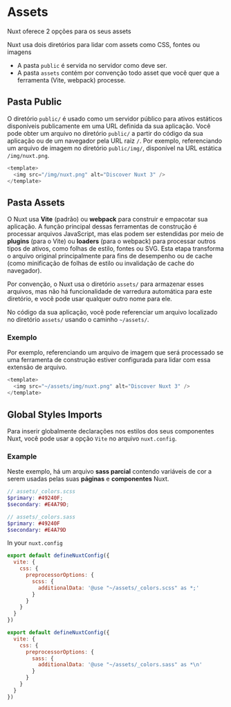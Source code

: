 # Assets

Nuxt oferece 2 opções para os seus assets

Nuxt usa dois diretórios para lidar com assets como CSS, fontes ou imagens

* A pasta `public` é servida no servidor como deve ser.
* A pasta `assets` contém por convenção todo asset que você quer que a ferramenta (Vite, webpack) processe.

## Pasta Public

O diretório `public/` é usado como um servidor público para ativos estáticos disponíveis publicamente em uma URL definida da sua aplicação. Você pode obter um arquivo no diretório `public/` a partir do código da sua aplicação ou de um navegador pela URL raiz `/`. Por exemplo, referenciando um arquivo de imagem no diretório `public/img/`, disponível na URL estática `/img/nuxt.png`.

```js
<template>
  <img src="/img/nuxt.png" alt="Discover Nuxt 3" />
</template>
```

## Pasta Assets

O Nuxt usa **Vite** (padrão) ou **webpack** para construir e empacotar sua aplicação. A função principal dessas ferramentas de construção é processar arquivos JavaScript, mas elas podem ser estendidas por meio de **plugins** (para o Vite) ou **loaders** (para o webpack) para processar outros tipos de ativos, como folhas de estilo, fontes ou SVG. Esta etapa transforma o arquivo original principalmente para fins de desempenho ou de cache (como minificação de folhas de estilo ou invalidação de cache do navegador).

Por convenção, o Nuxt usa o diretório `assets/` para armazenar esses arquivos, mas não há funcionalidade de varredura automática para este diretório, e você pode usar qualquer outro nome para ele.

No código da sua aplicação, você pode referenciar um arquivo localizado no diretório `assets/` usando o caminho `~/assets/`.

### Exemplo

Por exemplo, referenciando um arquivo de imagem que será processado se uma ferramenta de construção estiver configurada para lidar com essa extensão de arquivo.

```js
<template>
  <img src="~/assets/img/nuxt.png" alt="Discover Nuxt 3" />
</template>
```

## Global Styles Imports

Para inserir globalmente declarações nos estilos dos seus componentes Nuxt, você pode usar a opção `Vite` no arquivo `nuxt.config`.

### Example

Neste exemplo, há um arquivo **sass parcial** contendo variáveis de cor a serem usadas pelas suas **páginas** e **componentes** Nuxt.

```scss
// assets/_colors.scss
$primary: #49240F;
$secondary: #E4A79D;
```

```scss
// assets/_colors.sass
$primary: #49240F
$secondary: #E4A79D
```
In your `nuxt.config`

```js
export default defineNuxtConfig({
  vite: {
    css: {
      preprocessorOptions: {
        scss: {
          additionalData: '@use "~/assets/_colors.scss" as *;'
        }
      }
    }
  }
})
```

```js
export default defineNuxtConfig({
  vite: {
    css: {
      preprocessorOptions: {
        sass: {
          additionalData: '@use "~/assets/_colors.sass" as *\n'
        }
      }
    }
  }
})
```